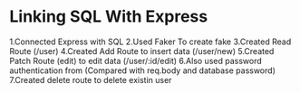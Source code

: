 # Linking SQL With Express
1.Connected Express with SQL
2.Used Faker To create fake 
3.Created Read Route (/user)
4.Created Add Route to insert data (/user/new)
5.Created Patch Route (edit) to edit data (/user/:id/edit)
6.Also used password authentication from (Compared with req.body and database password)
7.Created delete route to delete existin user
